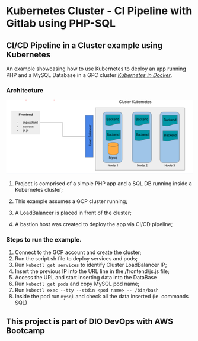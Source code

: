 # Kubernetes Cluster - CI Pipeline with Gitlab using PHP-SQL

## CI/CD Pipeline in a Cluster example using Kubernetes

An example showcasing how to use Kubernetes to deploy an app running PHP and a MySQL Database in a GPC cluster 
_[Kubernetes in Docker](https://docs.docker.com/desktop/kubernetes/)_.

### Architecture

![Architecture](https://github.com/luiz-sachser-devops/k8s-php-sql/blob/main/architecture.png?raw=true)

1. Project is comprised of a simple PHP app and a SQL DB running inside a Kubernetes cluster;

2. This example assumes a GCP cluster running;

3. A LoadBalancer is placed in front of the cluster;

4. A bastion host was created to deploy the app via CI/CD pipeline;


### Steps to run the example.

1. Connect to the GCP account and create the cluster;
2. Run the script.sh file to deploy services and pods;
3. Run ```kubectl get services``` to identify Cluster LoadBalancer IP;
4. Insert the previous IP into the  URL line in the /frontend/js.js file;
5. Access the URL and start inserting data into the DataBase
6. Run ```kubectl get pods``` and copy MySQL pod name;
7. Run ```kubectl exec --tty --stdin <pod name> -- /bin/bash```
8. Inside the pod run ```mysql``` and check all the data inserted (ie. commands SQL)

## This project is part of DIO DevOps with AWS Bootcamp
